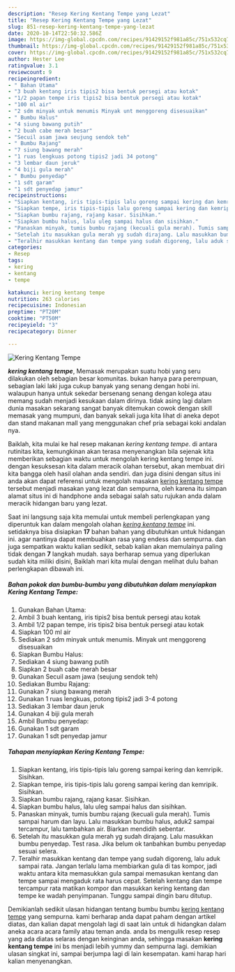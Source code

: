 ```yaml
---
description: "Resep Kering Kentang Tempe yang Lezat"
title: "Resep Kering Kentang Tempe yang Lezat"
slug: 851-resep-kering-kentang-tempe-yang-lezat
date: 2020-10-14T22:50:32.586Z
image: https://img-global.cpcdn.com/recipes/91429152f981a85c/751x532cq70/kering-kentang-tempe-foto-resep-utama.jpg
thumbnail: https://img-global.cpcdn.com/recipes/91429152f981a85c/751x532cq70/kering-kentang-tempe-foto-resep-utama.jpg
cover: https://img-global.cpcdn.com/recipes/91429152f981a85c/751x532cq70/kering-kentang-tempe-foto-resep-utama.jpg
author: Hester Lee
ratingvalue: 3.1
reviewcount: 9
recipeingredient:
- " Bahan Utama"
- "3 buah kentang iris tipis2 bisa bentuk persegi atau kotak"
- "1/2 papan tempe iris tipis2 bisa bentuk persegi atau kotak"
- "100 ml air"
- "2 sdm minyak untuk menumis Minyak unt menggoreng disesuaikan"
- " Bumbu Halus"
- "4 siung bawang putih"
- "2 buah cabe merah besar"
- "Secuil asam jawa seujung sendok teh"
- " Bumbu Rajang"
- "7 siung bawang merah"
- "1 ruas lengkuas potong tipis2 jadi 34 potong"
- "3 lembar daun jeruk"
- "4 biji gula merah"
- " Bumbu penyedap"
- "1 sdt garam"
- "1 sdt penyedap jamur"
recipeinstructions:
- "Siapkan kentang, iris tipis-tipis lalu goreng sampai kering dan kemripik. Sisihkan."
- "Siapkan tempe, iris tipis-tipis lalu goreng sampai kering dan kemripik. Sisihkan."
- "Siapkan bumbu rajang, rajang kasar. Sisihkan."
- "Siapkan bumbu halus, lalu uleg sampai halus dan sisihkan."
- "Panaskan minyak, tumis bumbu rajang (kecuali gula merah). Tumis sampai harum dan layu. Lalu masukkan bumbu halus, aduk2 sampai tercampur, lalu tambahkan air. Biarkan mendidih sebentar."
- "Setelah itu masukkan gula merah yg sudah dirajang. Lalu masukkan bumbu penyedap. Test rasa. Jika belum ok tanbahkan bumbu penyedap sesuai selera."
- "Teralhir masukkan kentang dan tempe yang sudah digoreng, lalu aduk sampai rata. Jangan terlalu lama membiarkan gula di tas kompor, jadi waktu antara kita memasukkan gula sampai memasukan kentang dan tempe sampai mengaduk rata harus cepat. Setelah kentang dan tempe tercampur rata matikan kompor dan masukkan kering kentang dan tempe ke wadah penyimpanan. Tunggu sampai dingin baru ditutup."
categories:
- Resep
tags:
- kering
- kentang
- tempe

katakunci: kering kentang tempe 
nutrition: 263 calories
recipecuisine: Indonesian
preptime: "PT20M"
cooktime: "PT50M"
recipeyield: "3"
recipecategory: Dinner

---
```



![Kering Kentang Tempe](https://img-global.cpcdn.com/recipes/91429152f981a85c/751x532cq70/kering-kentang-tempe-foto-resep-utama.jpg)

<b><i>kering kentang tempe</i></b>, Memasak merupakan suatu hobi yang seru dilakukan oleh sebagian besar komunitas. bukan hanya para perempuan, sebagian laki laki juga cukup banyak yang senang dengan hobi ini. walaupun hanya untuk sekedar bersenang senang dengan kolega atau memang sudah menjadi kesukaan dalam dirinya. tidak asing lagi dalam dunia masakan sekarang sangat banyak ditemukan cowok dengan skill memasak yang mumpuni, dan banyak sekali juga kita lihat di aneka depot dan stand makanan mall yang menggunakan chef pria sebagai koki andalan nya.

Baiklah, kita mulai ke hal resep makanan <i>kering kentang tempe</i>. di antara rutinitas kita, kemungkinan akan terasa menyenangkan bila sejenak kita memberikan sebagian waktu untuk mengolah kering kentang tempe ini. dengan kesuksesan kita dalam meracik olahan tersebut, akan membuat diri kita bangga oleh hasil olahan anda sendiri. dan juga disini dengan situs ini anda akan dapat referensi untuk mengolah masakan <u>kering kentang tempe</u> tersebut menjadi masakan yang lezat dan sempurna, oleh karena itu simpan alamat situs ini di handphone anda sebagai salah satu rujukan anda dalam meracik hidangan baru yang lezat.




Saat ini langsung saja kita memulai untuk membeli perlengkapan yang diperuntuk kan dalam mengolah olahan <u><i>kering kentang tempe</i></u> ini. setidaknya bisa disiapkan <b>17</b> bahan bahan yang dibutuhkan untuk hidangan ini. agar nantinya dapat membuahkan rasa yang endess dan sempurna. dan juga sempatkan waktu kalian sedikit, sebab kalian akan memulainya paling tidak dengan <b>7</b> langkah mudah. saya berharap semua yang diperlukan sudah kita miliki disini, Baiklah mari kita mulai dengan melihat dulu bahan perlengkapan dibawah ini.

<!--inarticleads1-->

##### Bahan pokok dan bumbu-bumbu yang dibutuhkan dalam menyiapkan Kering Kentang Tempe:

1. Gunakan  Bahan Utama:
1. Ambil 3 buah kentang, iris tipis2 bisa bentuk persegi atau kotak
1. Ambil 1/2 papan tempe, iris tipis2 bisa bentuk persegi atau kotak
1. Siapkan 100 ml air
1. Sediakan 2 sdm minyak untuk menumis. Minyak unt menggoreng disesuaikan
1. Siapkan  Bumbu Halus:
1. Sediakan 4 siung bawang putih
1. Siapkan 2 buah cabe merah besar
1. Gunakan Secuil asam jawa (seujung sendok teh)
1. Sediakan  Bumbu Rajang:
1. Gunakan 7 siung bawang merah
1. Gunakan 1 ruas lengkuas, potong tipis2 jadi 3-4 potong
1. Sediakan 3 lembar daun jeruk
1. Gunakan 4 biji gula merah
1. Ambil  Bumbu penyedap:
1. Gunakan 1 sdt garam
1. Gunakan 1 sdt penyedap jamur




<!--inarticleads2-->

##### Tahapan menyiapkan Kering Kentang Tempe:

1. Siapkan kentang, iris tipis-tipis lalu goreng sampai kering dan kemripik. Sisihkan.
1. Siapkan tempe, iris tipis-tipis lalu goreng sampai kering dan kemripik. Sisihkan.
1. Siapkan bumbu rajang, rajang kasar. Sisihkan.
1. Siapkan bumbu halus, lalu uleg sampai halus dan sisihkan.
1. Panaskan minyak, tumis bumbu rajang (kecuali gula merah). Tumis sampai harum dan layu. Lalu masukkan bumbu halus, aduk2 sampai tercampur, lalu tambahkan air. Biarkan mendidih sebentar.
1. Setelah itu masukkan gula merah yg sudah dirajang. Lalu masukkan bumbu penyedap. Test rasa. Jika belum ok tanbahkan bumbu penyedap sesuai selera.
1. Teralhir masukkan kentang dan tempe yang sudah digoreng, lalu aduk sampai rata. Jangan terlalu lama membiarkan gula di tas kompor, jadi waktu antara kita memasukkan gula sampai memasukan kentang dan tempe sampai mengaduk rata harus cepat. Setelah kentang dan tempe tercampur rata matikan kompor dan masukkan kering kentang dan tempe ke wadah penyimpanan. Tunggu sampai dingin baru ditutup.




Demikianlah sedikit ulasan hidangan tentang bumbu bumbu <u>kering kentang tempe</u> yang sempurna. kami berharap anda dapat paham dengan artikel diatas, dan kalian dapat mengolah lagi di saat lain untuk di hidangkan dalam aneka acara acara family atau teman anda. anda bs mengulik resep resep yang ada diatas selaras dengan keinginan anda, sehingga masakan <b>kering kentang tempe</b> ini bs menjadi lebih yummy dan sempurna lagi. demikian ulasan singkat ini, sampai berjumpa lagi di lain kesempatan. kami harap hari kalian menyenangkan.
